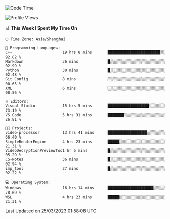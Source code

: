 <!--START_SECTION:waka-->
![Code Time](http://img.shields.io/badge/Code%20Time-803%20hrs%2036%20mins-blue)

![Profile Views](http://img.shields.io/badge/Profile%20Views-2-blue)

📊 **This Week I Spent My Time On** 

```text
🕑︎ Time Zone: Asia/Shanghai

💬 Programming Languages: 
C++                      19 hrs 8 mins       ███████████████████████░░   92.82 % 
Markdown                 36 mins             █░░░░░░░░░░░░░░░░░░░░░░░░   02.99 % 
Python                   30 mins             █░░░░░░░░░░░░░░░░░░░░░░░░   02.48 % 
Git Config               8 mins              ░░░░░░░░░░░░░░░░░░░░░░░░░   00.65 % 
XML                      6 mins              ░░░░░░░░░░░░░░░░░░░░░░░░░   00.56 % 

🔥 Editors: 
Visual Studio            15 hrs 5 mins       ██████████████████░░░░░░░   73.19 % 
VS Code                  5 hrs 31 mins       ███████░░░░░░░░░░░░░░░░░░   26.81 % 

🐱‍💻 Projects: 
video-processor          13 hrs 41 mins      █████████████████░░░░░░░░   66.40 % 
SimpleRenderEngine       4 hrs 23 mins       █████░░░░░░░░░░░░░░░░░░░░   21.31 % 
VideoDecryptionPreviewToo1 hr 5 mins         █░░░░░░░░░░░░░░░░░░░░░░░░   05.29 % 
CS-Notes                 36 mins             █░░░░░░░░░░░░░░░░░░░░░░░░   02.94 % 
imp_tool                 27 mins             █░░░░░░░░░░░░░░░░░░░░░░░░   02.22 % 

💻 Operating System: 
Windows                  16 hrs 14 mins      ████████████████████░░░░░   78.69 % 
WSL                      4 hrs 23 mins       █████░░░░░░░░░░░░░░░░░░░░   21.31 % 
```


 Last Updated on 25/03/2023 01:58:08 UTC
<!--END_SECTION:waka-->